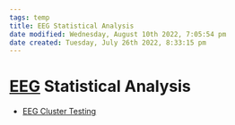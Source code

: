 ```yaml
---
tags: temp
title: EEG Statistical Analysis
date modified: Wednesday, August 10th 2022, 7:05:54 pm
date created: Tuesday, July 26th 2022, 8:33:15 pm
---
```


# [EEG](EEG.md) Statistical Analysis
- [EEG Cluster Testing](EEG%20Cluster%20Testing.md)


